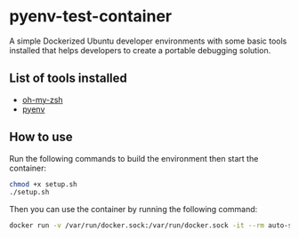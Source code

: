 # pyenv-test-container

A simple Dockerized Ubuntu developer environments with some basic tools installed that helps developers to create a portable debugging solution.

## List of tools installed

- [oh-my-zsh](https://ohmyz.sh/)
- [pyenv](https://github.com/pyenv/pyenv)

## How to use

Run the following commands to build the environment then start the container:

```bash
chmod +x setup.sh
./setup.sh
```

Then you can use the container by running the following command:

```bash
docker run -v /var/run/docker.sock:/var/run/docker.sock -it --rm auto-setup-pyenv
```
